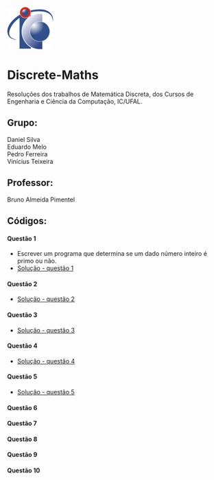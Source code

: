 ![Logo](/assets/logo-ic.png)
# Discrete-Maths
Resoluções dos trabalhos de Matemática Discreta, dos Cursos de Engenharia e Ciência da Computação, IC/UFAL.
## Grupo:
Daniel Silva  
Eduardo Melo  
Pedro Ferreira  
Vinícius Teixeira  

## Professor:
Bruno Almeida Pimentel

## Códigos:
#### Questão 1
* Escrever um programa que determina se um dado número inteiro é primo ou não.
* [Solução - questão 1](https://github.com/VinnieT1/Trabalhos-MD/blob/main/Questões%20Lista/Questao_1.c)
#### Questão 2
* [Solução - questão 2](https://github.com/VinnieT1/Trabalhos-MD/blob/main/Questões%20Lista/Questao_2.cpp)
#### Questão 3
* [Solução - questão 3](https://github.com/VinnieT1/Trabalhos-MD/blob/main/Questões%20Lista/Questao_3.cpp)
#### Questão 4
* [Solução - questão 4](https://github.com/VinnieT1/Trabalhos-MD/blob/main/Questões%20Lista/Questao_4.cpp)
#### Questão 5
* [Solução - questão 5](https://github.com/VinnieT1/Trabalhos-MD/blob/main/Questões%20Lista/Questao_5.c)
#### Questão 6
#### Questão 7
#### Questão 8
#### Questão 9
#### Questão 10

